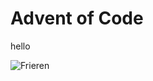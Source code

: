 # Advent of Code
hello 

![Frieren](https://media.tenor.com/XRg8a77tERQAAAAC/frieren-sousou-no-frieren.gif)
